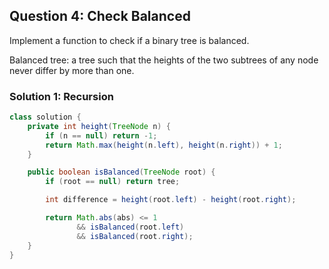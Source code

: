 ## Question 4: Check Balanced

Implement a function to check if a binary tree is balanced.

Balanced tree: a tree such that the heights of the two subtrees of any node never differ by more than one.

### Solution 1: Recursion

```java
class solution {
	private int height(TreeNode n) {
		if (n == null) return -1;
		return Math.max(height(n.left), height(n.right)) + 1;
	}

	public boolean isBalanced(TreeNode root) {
		if (root == null) return tree;

		int difference = height(root.left) - height(root.right);

		return Math.abs(abs) <= 1 
			   && isBalanced(root.left)
			   && isBalanced(root.right);
	}
}
